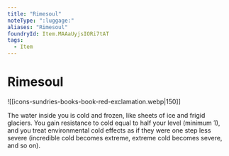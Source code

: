```yaml
---
title: "Rimesoul"
noteType: ":luggage:"
aliases: "Rimesoul"
foundryId: Item.MAAaUyjsIORi7tAT
tags:
  - Item
---
```


# Rimesoul
![[icons-sundries-books-book-red-exclamation.webp|150]]

The water inside you is cold and frozen, like sheets of ice and frigid glaciers. You gain resistance to cold equal to half your level (minimum 1), and you treat environmental cold effects as if they were one step less severe (incredible cold becomes extreme, extreme cold becomes severe, and so on).
